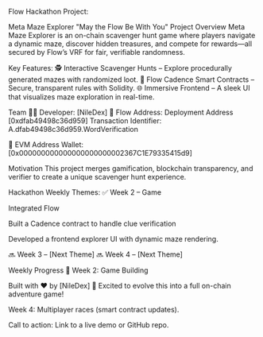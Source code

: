 Flow Hackathon Project: 

Meta Maze Explorer
"May the Flow Be With You"
Project Overview
Meta Maze Explorer is an on-chain scavenger hunt game where players navigate a dynamic maze, discover hidden treasures, and compete for rewards—all secured by Flow’s VRF for fair, verifiable randomness.

Key Features:
🕵️ Interactive Scavenger Hunts – Explore procedurally generated mazes with randomized loot.
🔗 Flow Cadence Smart Contracts – Secure, transparent rules with Solidity.
🌐 Immersive Frontend – A sleek UI that visualizes maze exploration in real-time.

Team
👨‍💻 Developer: [NileDex]
📍 Flow Address: Deployment Address [0xdfab49498c36d959] 
Transaction Identifier: A.dfab49498c36d959.WordVerification


📍 EVM Address Wallet: [0x000000000000000000000002367C1E79335415d9]

Motivation
This project merges gamification, blockchain transparency, and verifier to create a unique scavenger hunt experience.

Hackathon Weekly Themes:
✅ Week 2 – Game

Integrated Flow

Built a Cadence contract to handle clue verification

Developed a frontend explorer UI with dynamic maze rendering.

🔜 Week 3 – [Next Theme]
🔜 Week 4 – [Next Theme]

Weekly Progress
📂 Week 2: Game Building



Built with ❤️ by [NileDex]
🚀 Excited to evolve this into a full on-chain adventure game!


Week 4: Multiplayer races (smart contract updates).

Call to action: Link to a live demo or GitHub repo.

